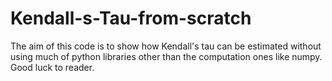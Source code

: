 # Kendall-s-Tau-from-scratch
The aim of this code is to show how Kendall's tau can be estimated without using much of python libraries other than the computation ones like numpy. Good luck to reader. 
